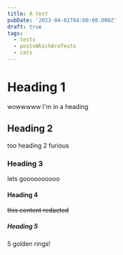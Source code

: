 ```yaml
---
title: A test 
pubDate: '2023-04-01T04:00:00.000Z'
draft: true
tags:
  - tests
  - postsWhichAreTests
  - cats
---
```


# Heading 1

wowwwww I'm in a heading

## Heading 2

too heading 2 furious

### Heading 3

lets goooooooooo

#### Heading 4

~~this content redacted~~

##### Heading 5

5 golden rings!
